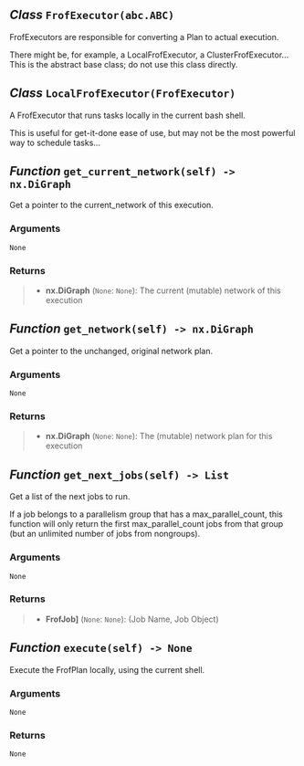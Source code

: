 ## *Class* `FrofExecutor(abc.ABC)`


FrofExecutors are responsible for converting a Plan to actual execution.

There might be, for example, a LocalFrofExecutor, a ClusterFrofExecutor... This is the abstract base class; do not use this class directly.


## *Class* `LocalFrofExecutor(FrofExecutor)`


A FrofExecutor that runs tasks locally in the current bash shell.

This is useful for get-it-done ease of use, but may not be the most powerful way to schedule tasks...


## *Function* `get_current_network(self) -> nx.DiGraph`


Get a pointer to the current_network of this execution.

### Arguments
    None

### Returns
> - **nx.DiGraph** (`None`: `None`): The current (mutable) network of this execution



## *Function* `get_network(self) -> nx.DiGraph`


Get a pointer to the unchanged, original network plan.

### Arguments
    None

### Returns
> - **nx.DiGraph** (`None`: `None`): The (mutable) network plan for this execution



## *Function* `get_next_jobs(self) -> List`


Get a list of the next jobs to run.

If a job belongs to a parallelism group that has a max_parallel_count, this function will only return the first max_parallel_count jobs from that group (but an unlimited number of jobs from nongroups).

### Arguments
    None

### Returns
> - **FrofJob]** (`None`: `None`): (Job Name, Job Object)



## *Function* `execute(self) -> None`


Execute the FrofPlan locally, using the current shell.

### Arguments
    None

### Returns
    None

